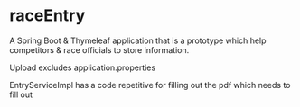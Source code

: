 # raceEntry
A Spring Boot & Thymeleaf application that is a prototype which help competitors & race officials to store information.

Upload excludes application.properties


EntryServiceImpl has a code repetitive for filling out the pdf which needs to fill out
